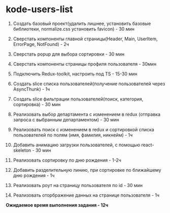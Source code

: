 # kode-users-list
1. Создать базовый проект(удалить лишнее, установить базовые библиотеки, normalize.css установить favicon) - 30 мин

2. Сверстать компоненты главной страницы(Header, Main, UserItem, ErrorPage, NotFound) - 2ч

3. Сверстать popup для выбора сортировки - 30 мин

4. Сверстать компоненты страницы профиля пользователя - 30мин

5. Подключить Redux-toolkit, настроить под TS - 15-30 мин

6. Создать slice списка пользователей(получение пользователей через AsyncThunk) - 1ч

7. Создать slice фильтрации пользователей(поиск, категория, сортировка) - 30 мин

8. Реализовать выбор департамента с изменением в redux (отправка запроса с выбранным департаментом) - 30 мин

9. Реализовать поиск с изменением в redux и сортировкой списка пользователей по полям (имя, фамилия, никнейм) - 1ч

10. Добавить анимацию загрузки пользователей, с помощью react-skeleton - 30 мин

11. Реализовать сортировку по дню рождения - 1-2ч

12. Добавить разделительную линию, при сортировке по ближайшему дню рождения - 1ч

13. Реализовать роут на страницу пользователя по id - 30 мин

14. Реализовать оторбражение данных на странице пользователя - 1ч

**Ожидаемое время выполнения задания - 12ч**
